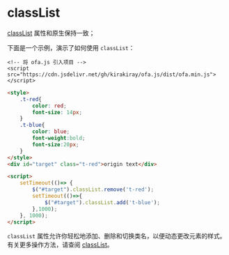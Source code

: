 # classList

[classList](https://developer.mozilla.org/en-US/docs/Web/API/Element/classList) 属性和原生保持一致；

下面是一个示例，演示了如何使用 `classList`：

<html-viewer>

```
<!-- 将 ofa.js 引入项目 -->
<script src="https://cdn.jsdelivr.net/gh/kirakiray/ofa.js/dist/ofa.min.js"></script>
```

```html
<style>
    .t-red{
        color: red;
        font-size: 14px;
    }
    .t-blue{
        color: blue;
        font-weight:bold;
        font-size:20px;
    }
</style>
<div id="target" class="t-red">origin text</div>

<script>
    setTimeout(()=> {
        $("#target").classList.remove('t-red');
        setTimeout(()=>{
            $("#target").classList.add('t-blue');
        },1000);
    }, 1000);
</script>
```

</html-viewer>

`classList` 属性允许你轻松地添加、删除和切换类名，以便动态更改元素的样式。有关更多操作方法，请查阅 [classList](https://developer.mozilla.org/en-US/docs/Web/API/Element/classList)。
